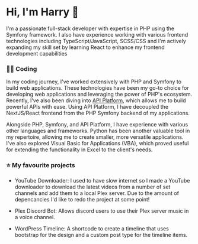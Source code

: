 # Hi, I'm Harry 👋

I'm a passionate full-stack developer with expertise in PHP using the Symfony framework. I also have experience working with various frontend technologies including TypeScript/JavaScript, SCSS/CSS and I'm actively expanding my skill set by learning React to enhance my frontend development capabilities

### 👨‍💻 Coding

In my coding journey, I've worked extensively with PHP and Symfony to build web applications. These technologies have been my go-to choice for developing web applications and leveraging the power of PHP's ecosystem. Recently, I've also been diving into [API Platform](https://api-platform.com/), which allows me to build powerful APIs with ease. Using API Platform, I have decoupled the NextJS/React frontend from the PHP Symfony backend of my applications.

Alongside PHP, Symfony, and API Platform, I have experience with various other languages and frameworks. Python has been another valuable tool in my repertoire, allowing me to create smaller, more versatile applications. I've also explored Visual Basic for Applications (VBA), which proved useful for extending the functionality in Excel to the client's needs.

### ⭐ My favourite projects

- YouTube Downloader: I used to have slow internet so I made a YouTube downloader to download the latest videos from a number of set channels and add them to a local Plex server. Due to the amount of depencancies I'd like to redo the project at some point!

- Plex Discord Bot: Allows discord users to use their Plex server music in a voice channel.

- WordPress Timeline: A shortcode to create a timeline that uses bootstrap for the design and a custom post type for the timeline items.
